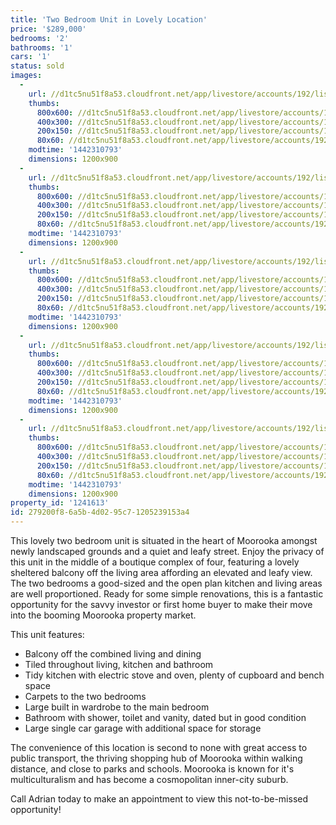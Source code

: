 ```yaml
---
title: 'Two Bedroom Unit in Lovely Location'
price: '$289,000'
bedrooms: '2'
bathrooms: '1'
cars: '1'
status: sold
images:
  -
    url: //d1tc5nu51f8a53.cloudfront.net/app/livestore/accounts/192/listings/492772/images/Front_3656863738_20150915075105.jpg
    thumbs:
      800x600: //d1tc5nu51f8a53.cloudfront.net/app/livestore/accounts/192/listings/492772/images/Front_3656863738_20150915075105_800x600.jpg
      400x300: //d1tc5nu51f8a53.cloudfront.net/app/livestore/accounts/192/listings/492772/images/Front_3656863738_20150915075105_400x300.jpg
      200x150: //d1tc5nu51f8a53.cloudfront.net/app/livestore/accounts/192/listings/492772/images/Front_3656863738_20150915075105_200x150.jpg
      80x60: //d1tc5nu51f8a53.cloudfront.net/app/livestore/accounts/192/listings/492772/images/Front_3656863738_20150915075105_80x60.jpg
    modtime: '1442310793'
    dimensions: 1200x900
  -
    url: //d1tc5nu51f8a53.cloudfront.net/app/livestore/accounts/192/listings/492772/images/Living_5863399478_20150915075125.jpg
    thumbs:
      800x600: //d1tc5nu51f8a53.cloudfront.net/app/livestore/accounts/192/listings/492772/images/Living_5863399478_20150915075125_800x600.jpg
      400x300: //d1tc5nu51f8a53.cloudfront.net/app/livestore/accounts/192/listings/492772/images/Living_5863399478_20150915075125_400x300.jpg
      200x150: //d1tc5nu51f8a53.cloudfront.net/app/livestore/accounts/192/listings/492772/images/Living_5863399478_20150915075125_200x150.jpg
      80x60: //d1tc5nu51f8a53.cloudfront.net/app/livestore/accounts/192/listings/492772/images/Living_5863399478_20150915075125_80x60.jpg
    modtime: '1442310793'
    dimensions: 1200x900
  -
    url: //d1tc5nu51f8a53.cloudfront.net/app/livestore/accounts/192/listings/492772/images/Kitchen_657834252_20150915075117.jpg
    thumbs:
      800x600: //d1tc5nu51f8a53.cloudfront.net/app/livestore/accounts/192/listings/492772/images/Kitchen_657834252_20150915075117_800x600.jpg
      400x300: //d1tc5nu51f8a53.cloudfront.net/app/livestore/accounts/192/listings/492772/images/Kitchen_657834252_20150915075117_400x300.jpg
      200x150: //d1tc5nu51f8a53.cloudfront.net/app/livestore/accounts/192/listings/492772/images/Kitchen_657834252_20150915075117_200x150.jpg
      80x60: //d1tc5nu51f8a53.cloudfront.net/app/livestore/accounts/192/listings/492772/images/Kitchen_657834252_20150915075117_80x60.jpg
    modtime: '1442310793'
    dimensions: 1200x900
  -
    url: //d1tc5nu51f8a53.cloudfront.net/app/livestore/accounts/192/listings/492772/images/Driveway_6213955749_20150915075051.jpg
    thumbs:
      800x600: //d1tc5nu51f8a53.cloudfront.net/app/livestore/accounts/192/listings/492772/images/Driveway_6213955749_20150915075051_800x600.jpg
      400x300: //d1tc5nu51f8a53.cloudfront.net/app/livestore/accounts/192/listings/492772/images/Driveway_6213955749_20150915075051_400x300.jpg
      200x150: //d1tc5nu51f8a53.cloudfront.net/app/livestore/accounts/192/listings/492772/images/Driveway_6213955749_20150915075051_200x150.jpg
      80x60: //d1tc5nu51f8a53.cloudfront.net/app/livestore/accounts/192/listings/492772/images/Driveway_6213955749_20150915075051_80x60.jpg
    modtime: '1442310793'
    dimensions: 1200x900
  -
    url: //d1tc5nu51f8a53.cloudfront.net/app/livestore/accounts/192/listings/492772/images/Bathroom_468375142_20150915075108.jpg
    thumbs:
      800x600: //d1tc5nu51f8a53.cloudfront.net/app/livestore/accounts/192/listings/492772/images/Bathroom_468375142_20150915075108_800x600.jpg
      400x300: //d1tc5nu51f8a53.cloudfront.net/app/livestore/accounts/192/listings/492772/images/Bathroom_468375142_20150915075108_400x300.jpg
      200x150: //d1tc5nu51f8a53.cloudfront.net/app/livestore/accounts/192/listings/492772/images/Bathroom_468375142_20150915075108_200x150.jpg
      80x60: //d1tc5nu51f8a53.cloudfront.net/app/livestore/accounts/192/listings/492772/images/Bathroom_468375142_20150915075108_80x60.jpg
    modtime: '1442310793'
    dimensions: 1200x900
property_id: '1241613'
id: 279200f8-6a5b-4d02-95c7-1205239153a4
---
```

This lovely two bedroom unit is situated in the heart of Moorooka amongst newly landscaped grounds and a quiet and leafy street. Enjoy the privacy of this unit in the middle of a boutique complex of four, featuring a lovely sheltered balcony off the living area affording an elevated and leafy view. The two bedrooms a good-sized and the open plan kitchen and living areas are well proportioned. Ready for some simple renovations, this is a fantastic opportunity for the savvy investor or first home buyer to make their move into the booming Moorooka property market.

This unit features:

*  Balcony off the combined living and dining
*  Tiled throughout living, kitchen and bathroom
*  Tidy kitchen with electric stove and oven, plenty of cupboard and bench space
*  Carpets to the two bedrooms
*  Large built in wardrobe to the main bedroom
*  Bathroom with shower, toilet and vanity, dated but in good condition
*  Large single car garage with additional space for storage

The convenience of this location is second to none with great access to public transport, the thriving shopping hub of Moorooka within walking distance, and close to parks and schools. Moorooka is known for it's multiculturalism and has become a cosmopolitan inner-city suburb.

Call Adrian today to make an appointment to view this not-to-be-missed opportunity!